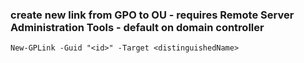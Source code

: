 ### create new link from GPO to OU - requires Remote Server Administration Tools - default on domain controller
```
New-GPLink -Guid "<id>" -Target <distinguishedName>
```

